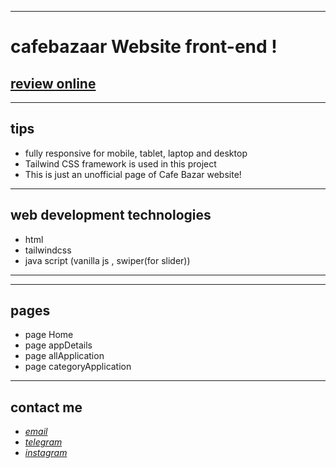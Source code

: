
---

# cafebazaar Website front-end !
## [review online](https://mohammad-zeynali.github.io/cafe-bazaar/)

---
## tips

* fully responsive for mobile, tablet, laptop and desktop
* Tailwind CSS framework is used in this project
* This is just an unofficial page of Cafe Bazar website!
---
## web development technologies
* html 
* tailwindcss
* java script (vanilla js , swiper(for slider))
---

---
## pages
* page Home 
* page appDetails
* page allApplication
* page categoryApplication
---

## contact me
* *[email](mailto:051.mhmdzynaly977@gmail.com)*
* *[telegram](https://t.me/zeynali2003/)*
* *[instagram](https://instagram.com/zeynali2003/)*

